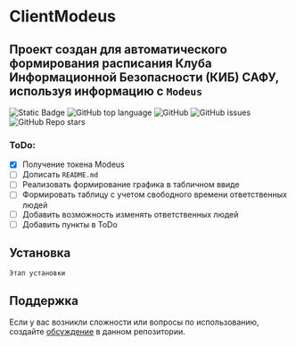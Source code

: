 # ClientModeus

## Проект создан для автоматического формирования расписания Клуба Информационной Безопасности (КИБ) САФУ, используя информацию с `Modeus`

<!--Блок информации о репозитории в бейджах-->
![Static Badge](https://img.shields.io/badge/On1onss-ClubSchedule-ClubSchedule)
![GitHub top language](https://img.shields.io/github/languages/top/On1onss/ClubSchedule)
![GitHub](https://img.shields.io/github/license/On1onss/ClubSchedule)
![GitHub issues](https://img.shields.io/github/issues/On1onss/ClubSchedule)
![GitHub Repo stars](https://img.shields.io/github/stars/On1onss/ClubSchedule)

### ToDo:
- [x] Получение токена Modeus
- [ ] Дописать `README.md`
- [ ] Реализовать формирование графика в табличном ввиде
- [ ] Формировать таблицу с учетом свободного времени ответственных людей
- [ ] Добавить возможность изменять ответственных людей
- [ ] Добавить пункты в ToDo

<!--Установка-->
## Установка
`Этап установки`

<!--Поддержка-->
## Поддержка
Если у вас возникли сложности или вопросы по использованию, создайте 
[обсуждение](https://github.com/On1onss/ClubSchedule/issues/new/choose) в данном репозитории.



